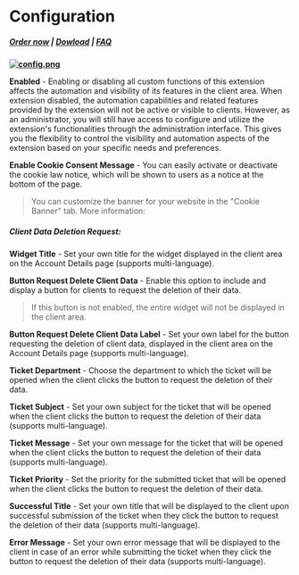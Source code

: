 # Configuration

#####  [Order now](https://puqcloud.com/whmcs-addon-puq-customization.php) | [Dowload](https://download.puqcloud.com/WHMCS/addons/PUQ-Customization/) | [FAQ](https://faq.puqcloud.com/)

**[![config.png](https://doc.puq.info/uploads/images/gallery/2023-05/scaled-1680-/7Vaconfig.png)](https://doc.puq.info/uploads/images/gallery/2023-05/7Vaconfig.png)**

**Enabled** - Enabling or disabling all custom functions of this extension affects the automation and visibility of its features in the client area. When extension disabled, the automation capabilities and related features provided by the extension will not be active or visible to clients. However, as an administrator, you will still have access to configure and utilize the extension's functionalities through the administration interface. This gives you the flexibility to control the visibility and automation aspects of the extension based on your specific needs and preferences.

**Enable Cookie Consent Message** - You can easily activate or deactivate the cookie law notice, which will be shown to users as a notice at the bottom of the page.

>You can customize the banner for your website in the "Cookie Banner" tab. More information:

##### Client Data Deletion Request:

**Widget Title** - Set your own title for the widget displayed in the client area on the Account Details page (supports multi-language).

**Button Request Delete Client Data** - Enable this option to include and display a button for clients to request the deletion of their data.

>If this button is not enabled, the entire widget will not be displayed in the client area.

**Button Request Delete Client Data Label** - Set your own label for the button requesting the deletion of client data, displayed in the client area on the Account Details page (supports multi-language).

**Ticket Department** - Choose the department to which the ticket will be opened when the client clicks the button to request the deletion of their data.

**Ticket Subject** - Set your own subject for the ticket that will be opened when the client clicks the button to request the deletion of their data (supports multi-language).

**Ticket Message** - Set your own message for the ticket that will be opened when the client clicks the button to request the deletion of their data (supports multi-language).

**Ticket Priority** - Set the priority for the submitted ticket that will be opened when the client clicks the button to request the deletion of their data.

**Successful Title** - Set your own title that will be displayed to the client upon successful submission of the ticket when they click the button to request the deletion of their data (supports multi-language).

**Error Message** - Set your own error message that will be displayed to the client in case of an error while submitting the ticket when they click the button to request the deletion of their data (supports multi-language).
